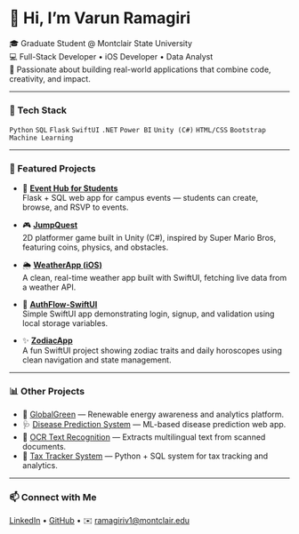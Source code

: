 # 👋 Hi, I’m Varun Ramagiri

🎓 Graduate Student @ Montclair State University  
💻 Full-Stack Developer • iOS Developer • Data Analyst  
🌱 Passionate about building real-world applications that combine code, creativity, and impact.

---

### 🧰 Tech Stack
`Python` `SQL` `Flask` `SwiftUI` `.NET` `Power BI` `Unity (C#)` `HTML/CSS` `Bootstrap` `Machine Learning`

---

### 🚀 Featured Projects

- 🎯 **[Event Hub for Students](https://github.com/varunramagiri/Event-Hub-For-Students)**  
  Flask + SQL web app for campus events — students can create, browse, and RSVP to events.

- 🎮 **[JumpQuest](https://github.com/varunramagiri/Jump-Quest)**  
  2D platformer game built in Unity (C#), inspired by Super Mario Bros, featuring coins, physics, and obstacles.

- 🌦️ **[WeatherApp (iOS)](https://github.com/varunramagiri/WeatherApp)**  
  A clean, real-time weather app built with SwiftUI, fetching live data from a weather API.

- 🔐 **[AuthFlow-SwiftUI](https://github.com/varunramagiri/AuthFlow-SwiftUI)**  
  Simple SwiftUI app demonstrating login, signup, and validation using local storage variables.

- ✨ **[ZodiacApp](https://github.com/varunramagiri/ZodiacApp)**  
  A fun SwiftUI project showing zodiac traits and daily horoscopes using clean navigation and state management.

---

### 📊 Other Projects
- 🌱 [GlobalGreen](https://github.com/varunramagiri/Renewable-Energy-Resource-Center) — Renewable energy awareness and analytics platform.  
- 🩺 [Disease Prediction System](https://github.com/varunramagiri/Disease-Prediction-System) — ML-based disease prediction web app.  
- 🔎 [OCR Text Recognition](https://github.com/varunramagiri/OCR-Text-Recognition-System) — Extracts multilingual text from scanned documents.  
- 💼 [Tax Tracker System](https://github.com/varunramagiri/Tax-Tracker-System) — Python + SQL system for tax tracking and analytics.

---

### 📫 Connect with Me
[LinkedIn](https://www.linkedin.com/in/varun-ramagiri) • [GitHub](https://github.com/varunramagiri) • ✉️ ramagiriv1@montclair.edu
